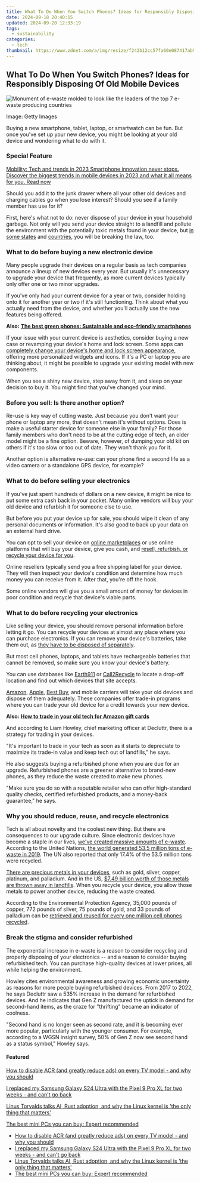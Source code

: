 ```yaml
---
title: What To Do When You Switch Phones? Ideas for Responsibly Disposing Of Old Mobile Devices
date: 2024-09-18 20:40:15
updated: 2024-09-20 12:33:19
tags:
  - sustainability
categories:
  - tech
thumbnail: https://www.zdnet.com/a/img/resize/f242b12cc57fa60e087417ab919277cd6e0c179e/2023/01/26/14ebd600-513d-4f93-9e26-8fbcdbe532f9/gettyimages-1243312189.jpg?width=170&height=96&fit=crop&auto=webp
---
```


## What To Do When You Switch Phones? Ideas for Responsibly Disposing Of Old Mobile Devices

![Monument of e-waste molded to look like the leaders of the top 7 e-waste producing countries](https://www.zdnet.com/a/img/resize/4c473b07807bcc3b2c784168fe568c1a6a8f1ad7/2023/01/27/114aeb29-ee6e-4ade-93f1-470c80d69a07/gettyimages-1240871532.jpg?auto=webp&width=1280)

Image: Getty Images

Buying a new smartphone, tablet, laptop, or smartwatch can be fun. But once you've set up your new device, you might be looking at your old device and wondering what to do with it.

### Special Feature

[Mobility: Tech and trends in 2023 Smartphone innovation never stops. Discover the biggest trends in mobile devices in 2023 and what it all means for you.  Read now](https://www.zdnet.com/topic/mobility-tech-and-trends-in-2023/)

Should you add it to the junk drawer where all your other old devices and charging cables go when you lose interest? Should you see if a family member has use for it? 

First, here's what not to do: never dispose of your device in your household garbage. Not only will you send your device straight to a landfill and pollute the environment with the potentially toxic metals found in your device, but [in some states](https://recyclenation.com/2021/08/throw-it-out-or-recycle-it-each-states-rules-on-electronics-recycling-updated-2021/) and [countries](https://environment.ec.europa.eu/topics/waste-and-recycling/waste-electrical-and-electronic-equipment-weee%5Fen), you will be breaking the law, too.

### What to do before buying a new electronic device

Many people upgrade their devices on a regular basis as tech companies announce a lineup of new devices every year. But usually it's unnecessary to upgrade your device that frequently, as more current devices typically only offer one or two minor upgrades. 

If you've only had your current device for a year or two, consider holding onto it for another year or two if it's still functioning. Think about what you actually need from the device, and whether you'll actually use the new features being offered.

**Also:** [**The best green phones: Sustainable and eco-friendly smartphones**](https://www.zdnet.com/home-and-office/sustainability/best-green-phone/)

If your issue with your current device is aesthetics, consider buying a new case or revamping your device's home and lock screen. Some apps can [completely change your device's home and lock screen appearance](https://www.makeuseof.com/best-apps-to-customize-iphone-home-screen/), offering more personalized widgets and icons. If it's a PC or laptop you are thinking about, it might be possible to upgrade your existing model with new components. 

When you see a shiny new device, step away from it, and sleep on your decision to buy it. You might find that you've changed your mind.

### Before you sell: Is there another option?

Re-use is key way of cutting waste. Just because you don't want your phone or laptop any more, that doesn't mean it's without options. Does is make a useful starter device for someone else in your family? For those family members who don't need to be at the cutting edge of tech, an older model might be a fine option. Beware, however, of dumping your old kit on others if it's too slow or too out of date. They won't thank you for it.

Another option is alternative re-use: can your phone find a second life as a video camera or a standalone GPS device, for example? 

### What to do before selling your electronics

If you've just spent hundreds of dollars on a new device, it might be nice to put some extra cash back in your pocket. Many online vendors will buy your old device and refurbish it for someone else to use.

But before you put your device up for sale, you should wipe it clean of any personal documents or information. It's also good to back up your data on an external hard drive. 

You can opt to sell your device on [online marketplaces](https://www.facebook.com/marketplace) or use online platforms that will buy your device, give you cash, and [resell, refurbish, or recycle your device for you](https://www.decluttr.com/product-details?barcode=i000000011512&gen=XR).

Online resellers typically send you a free shipping label for your device. They will then inspect your device's condition and determine how much money you can receive from it. After that, you're off the hook.

Some online vendors will give you a small amount of money for devices in poor condition and recycle that device's viable parts. 

### What to do before recycling your electronics

Like selling your device, you should remove personal information before letting it go. You can recycle your devices at almost any place where you can purchase electronics. If you can remove your device's batteries, take them out, as [they have to be disposed of separately](https://www.epa.gov/recycle/used-lithium-ion-batteries).

But most cell phones, laptops, and tablets have rechargeable batteries that cannot be removed, so make sure you know your device's battery. 

You can use databases like [Earth911](https://earth911.com/) or [Call2Recycle](https://www.call2recycle.org/) to locate a drop-off location and find out which devices that site accepts.

[Amazon](https://buy.geni.us/Proxy.ashx?TSID=368250&GR%5FURL=https%3A%2F%2Fwww.amazon.com%2Fgp%2Fhelp%2Fcustomer%2Fdisplay.html%3FnodeId%3D200197550%26ref%3Dascnldr%26tag%3Dzd-buy-button-20%26ascsubtag%3D%5F%5FCOM%5FCLICK%5FID%5F%5F%7C420c5ccd-26ac-497f-912f-bfeb6c668ff5%7Cdtp&dtb=1), [Apple](https://www.apple.com/recycling/nationalservices/), [Best Buy](https://shop-links.co/link/?exclusive=1&publisher_slug=itechdaily19598&url=https%3A%2F%2Fwww.bestbuy.com%2Fsite%2Fservices%2Frecycling%2Fpcmcat149900050025.c%3Fid%3Dpcmcat149900050025), and mobile carriers will take your old devices and dispose of them adequately. These companies offer trade-in programs where you can trade your old device for a credit towards your new device. 

**Also: [How to trade in your old tech for Amazon gift cards](https://www.zdnet.com/article/how-to-turn-your-old-devices-into-amazon-gift-cards/)**

And according to Liam Howley, chief marketing officer at Decluttr, there is a strategy for trading in your devices.

"It's important to trade in your tech as soon as it starts to depreciate to maximize its trade-in value and keep tech out of landfills," he says.

He also suggests buying a refurbished phone when you are due for an upgrade. Refurbished phones are a greener alternative to brand-new phones, as they reduce the waste created to make new phones.

"Make sure you do so with a reputable retailer who can offer high-standard quality checks, certified refurbished products, and a money-back guarantee," he says.

### Why you should reduce, reuse, and recycle electronics

Tech is all about novelty and the coolest new thing. But there are consequences to our upgrade culture. Since electronic devices have become a staple in our lives, [we've created massive amounts of e-waste](https://www.zdnet.com/article/our-old-devices-are-creating-a-mountain-of-e-waste-and-its-getting-a-lot-bigger/). According to the United Nations, [the world generated 53.5 million tons of e-waste in 2019](https://earth911.com/eco-tech/20-e-waste-facts/). The UN also reported that only 17.4% of the 53.5 million tons were recycled. 

[There are precious metals in your devices](https://www.bbc.com/future/article/20161017-your-old-phone-is-full-of-precious-metals#:~:text=Every%20smartphone%20contains%20precious%20metals,%2C%20copper%2C%20platinum%20and%20palladium.), such as gold, silver, copper, platinum, and palladium. And in the US, [$7.49 billion worth of those metals are thrown away in landfills](https://earth911.com/eco-tech/20-e-waste-facts/). When you recycle your device, you allow those metals to power another device, reducing the waste created. 

According to the Environmental Protection Agency, 35,000 pounds of copper, 772 pounds of silver, 75 pounds of gold, and 33 pounds of palladium can be [retrieved and reused for every one million cell phones recycled](https://www.epa.gov/recycle/electronics-donation-and-recycling). 

### Break the stigma and consider refurbished

The exponential increase in e-waste is a reason to consider recycling and properly disposing of your electronics -- and a reason to consider buying refurbished tech. You can purchase high-quality devices at lower prices, all while helping the environment.

Howley cites environmental awareness and growing economic uncertainty as reasons for more people buying refurbished devices. From 2017 to 2022, he says Decluttr saw a 535% increase in the demand for refurbished devices. And he indicates that Gen Z manufactured the uptick in demand for second-hand items, as the craze for "thrifting" became an indicator of coolness.

"Second hand is no longer seen as second rate, and it is becoming ever more popular, particularly with the younger consumer. For example, according to a WGSN insight survey, 50% of Gen Z now see second hand as a status symbol," Howley says.

#### Featured

[How to disable ACR (and greatly reduce ads) on every TV model - and why you should](https://www.zdnet.com/article/how-to-disable-acr-and-greatly-reduce-ads-on-every-tv-model-and-why-you-should/ "How to disable ACR (and greatly reduce ads) on every TV model - and why you should")

[I replaced my Samsung Galaxy S24 Ultra with the Pixel 9 Pro XL for two weeks - and can't go back](https://www.zdnet.com/article/i-replaced-my-samsung-galaxy-s24-ultra-with-the-pixel-9-pro-xl-for-two-weeks-and-cant-go-back/ "I replaced my Samsung Galaxy S24 Ultra with the Pixel 9 Pro XL for two weeks - and can't go back")

[Linus Torvalds talks AI, Rust adoption, and why the Linux kernel is 'the only thing that matters'](https://www.zdnet.com/article/linus-torvalds-talks-ai-rust-adoption-and-why-the-linux-kernel-is-the-only-thing-that-matters/ "Linus Torvalds talks AI, Rust adoption, and why the Linux kernel is 'the only thing that matters'")

[The best mini PCs you can buy: Expert recommended](https://www.zdnet.com/article/best-mini-pc/ "The best mini PCs you can buy: Expert recommended")

* [How to disable ACR (and greatly reduce ads) on every TV model - and why you should](https://www.zdnet.com/article/how-to-disable-acr-and-greatly-reduce-ads-on-every-tv-model-and-why-you-should/ "How to disable ACR (and greatly reduce ads) on every TV model - and why you should")
* [I replaced my Samsung Galaxy S24 Ultra with the Pixel 9 Pro XL for two weeks - and can't go back](https://www.zdnet.com/article/i-replaced-my-samsung-galaxy-s24-ultra-with-the-pixel-9-pro-xl-for-two-weeks-and-cant-go-back/ "I replaced my Samsung Galaxy S24 Ultra with the Pixel 9 Pro XL for two weeks - and can't go back")
* [Linus Torvalds talks AI, Rust adoption, and why the Linux kernel is 'the only thing that matters'](https://www.zdnet.com/article/linus-torvalds-talks-ai-rust-adoption-and-why-the-linux-kernel-is-the-only-thing-that-matters/ "Linus Torvalds talks AI, Rust adoption, and why the Linux kernel is 'the only thing that matters'")
* [The best mini PCs you can buy: Expert recommended](https://www.zdnet.com/article/best-mini-pc/ "The best mini PCs you can buy: Expert recommended")

<ins class="adsbygoogle"
     style="display:block"
     data-ad-format="autorelaxed"
     data-ad-client="ca-pub-7571918770474297"
     data-ad-slot="1223367746"></ins>



<ins class="adsbygoogle"
     style="display:block"
     data-ad-client="ca-pub-7571918770474297"
     data-ad-slot="8358498916"
     data-ad-format="auto"
     data-full-width-responsive="true"></ins>
